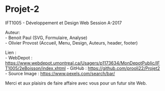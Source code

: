 # Projet-2
IFT1005 - Développement et Design Web
Session A-2017

Auteur: <br>
        - Benoit Paul (SVG, Formulaire, Analyse)<br>
        - Olivier Provost (Accueil, Menu, Design, Auteurs, header, footer)<br>



Lien : <br>
        - WebDepot : https://www.webdepot.umontreal.ca/Usagers/p1173634/MonDepotPublic/IFT1005/2eBoisson/index.xhtml
        - GitHub   : https://github.com/prooli22/Projet2 <br>
        - Source Image : https://www.pexels.com/search/bar/ <br>

Merci et aux plaisirs de faire affaire avec vous pour un futur site Web.